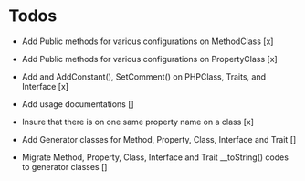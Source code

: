 # Todos

- Add Public methods for various configurations on MethodClass [x]
- Add Public methods for various configurations on PropertyClass [x]
- Add and AddConstant(), SetComment() on PHPClass, Traits, and Interface [x]
- Add usage documentations []

- Insure that there is on one same property name on a class [x]
- Add Generator classes for Method, Property, Class, Interface and Trait []
- Migrate Method, Property, Class, Interface and Trait __toString() codes to generator classes []